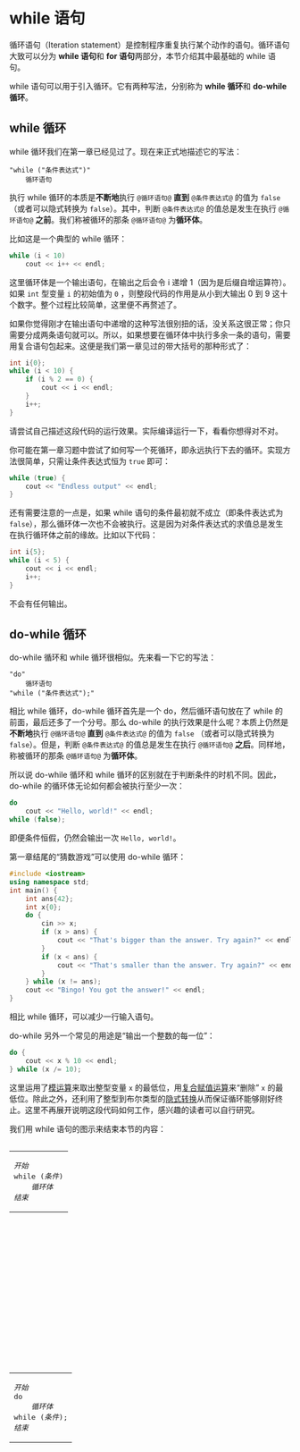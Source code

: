 # while 语句

循环语句（Iteration statement）是控制程序重复执行某个动作的语句。循环语句大致可以分为 **while 语句**和 **for 语句**两部分，本节介绍其中最基础的 while 语句。

while 语句可以用于引入循环。它有两种写法，分别称为 **while 循环**和 **do-while 循环**。

## while 循环

while 循环我们在第一章已经见过了。现在来正式地描述它的写法：
```sdsc
"while ("条件表达式")"
    循环语句
```
执行 while 循环的本质是**不断地**执行 `@循环语句@` **直到** `@条件表达式@` 的值为 `false` （或者可以隐式转换为 `false`）。其中，判断 `@条件表达式@` 的值总是发生在执行 `@循环语句@` **之前**。我们称被循环的那条 `@循环语句@` 为**循环体**。

比如这是一个典型的 while 循环：
```cpp
while (i < 10)
    cout << i++ << endl;
```
这里循环体是一个输出语句，在输出之后会令 i 递增 1（因为是后缀自增运算符）。如果 `int` 型变量 `i` 的初始值为 `0` ，则整段代码的作用是从小到大输出 0 到 9 这十个数字。整个过程比较简单，这里便不再赘述了。

如果你觉得刚才在输出语句中递增的这种写法很别扭的话，没关系这很正常；你只需要分成两条语句就可以。所以，如果想要在循环体中执行多余一条的语句，需要用复合语句包起来。这便是我们第一章见过的带大括号的那种形式了：

```cpp
int i{0};
while (i < 10) {
    if (i % 2 == 0) {
        cout << i << endl;
    }
    i++;
}
```
请尝试自己描述这段代码的运行效果。实际编译运行一下，看看你想得对不对。

你可能在第一章习题中尝试了如何写一个死循环，即永远执行下去的循环。实现方法很简单，只需让条件表达式恒为 `true` 即可：
```cpp
while (true) {
    cout << "Endless output" << endl;
}
```

还有需要注意的一点是，如果 while 语句的条件最初就不成立（即条件表达式为 `false`），那么循环体一次也不会被执行。这是因为对条件表达式的求值总是发生在执行循环体之前的缘故。比如以下代码：
```cpp
int i{5};
while (i < 5) {
    cout << i << endl;
    i++;
}
```
不会有任何输出。

## do-while 循环

do-while 循环和 while 循环很相似。先来看一下它的写法：

```sdsc
"do"
    循环语句
"while ("条件表达式");"
```

相比 while 循环，do-while 循环首先是一个 do，然后循环语句放在了 while 的前面，最后还多了一个分号。那么 do-while 的执行效果是什么呢？本质上仍然是**不断地**执行 `@循环语句@` **直到** `@条件表达式@` 的值为 `false` （或者可以隐式转换为 `false`）。但是，判断 `@条件表达式@` 的值总是发生在执行 `@循环语句@` **之后**。同样地，称被循环的那条 `@循环语句@` 为**循环体**。

所以说 do-while 循环和 while 循环的区别就在于判断条件的时机不同。因此，do-while 的循环体无论如何都会被执行至少一次：
```cpp
do
    cout << "Hello, world!" << endl;
while (false);
```
即便条件恒假，仍然会输出一次 `Hello, world!`。

第一章结尾的“猜数游戏”可以使用 do-while 循环：
```cpp codemo(show)
#include <iostream>
using namespace std;
int main() {
    int ans{42};
    int x{0};
    do {
        cin >> x;
        if (x > ans) {
            cout << "That's bigger than the answer. Try again?" << endl;
        }
        if (x < ans) {
            cout << "That's smaller than the answer. Try again?" << endl;
        }
    } while (x != ans);
    cout << "Bingo! You got the answer!" << endl;
}
```
相比 while 循环，可以减少一行输入语句。

do-while 另外一个常见的用途是“输出一个整数的每一位”：
```cpp
do {
    cout << x % 10 << endl;
} while (x /= 10);
```
这里运用了[模运算](/ch02/part2/arithmetic_operator.md)来取出整型变量 `x` 的最低位，用[复合赋值运算](/ch02/part2/assignment_operator.md#复合赋值运算符)来“删除” `x` 的最低位。除此之外，还利用了整型到布尔类型的[隐式转换](/ch02/part2/implicit_conversion.md#布尔类型与其它算术类型之间的转换)从而保证循环能够刚好终止。这里不再展开说明这段代码如何工作，感兴趣的读者可以自行研究。

我们用 while 语句的图示来结束本节的内容：

<table style="float: left"><tr><td>
    <pre><em>开始</em>
while (<em>条件</em>)
    <em>循环体</em>
<em>结束</em></pre>
</td></tr></table>

```flow
st=>start: 开始
e=>end: 结束
bd=>operation: 循环体
cond=>condition: 条件成立？

st->cond
cond(yes)->bd
bd->cond
cond(no, left)->e
```

<table style="float: left"><tr><td>
    <pre><em>开始</em>
do
    <em>循环体</em>
while (<em>条件</em>);
<em>结束</em></pre>
</td></tr></table>


```flow
st=>start: 开始
e=>end: 结束
bd=>operation: 循环体
cond=>condition: 条件成立？

st->bd
cond(yes)->bd
bd->cond
cond(no, left)->e
```
